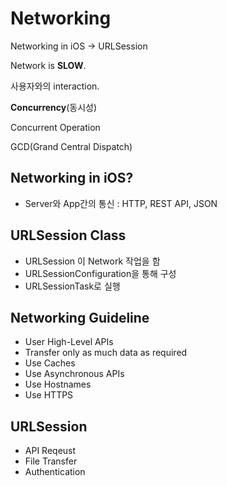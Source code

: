 # Networking

Networking in iOS -> URLSession

Network is __SLOW__.

사용자와의 interaction.

__Concurrency__(동시성)

Concurrent Operation


GCD(Grand Central Dispatch)


## Networking in iOS?

* Server와 App간의 통신 : HTTP, REST API, JSON

## URLSession Class

* URLSession 이 Network 작업을 함
* URLSessionConfiguration을 통해 구성
* URLSessionTask로 실행

## Networking Guideline

* User High-Level APIs
* Transfer only as much data as required
* Use Caches
* Use Asynchronous APIs
* Use Hostnames
* Use HTTPS

## URLSession
* API Reqeust
* File Transfer
* Authentication


